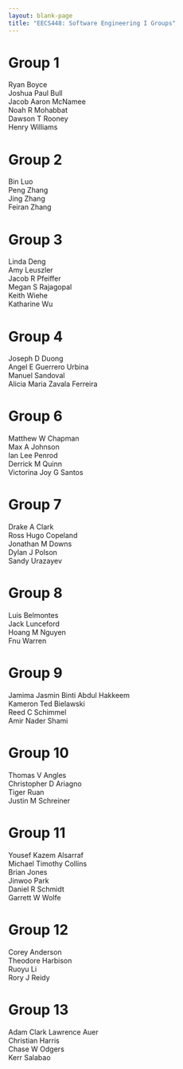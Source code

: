 ```yaml
---
layout: blank-page
title: "EECS448: Software Engineering I Groups"
---
```


Group 1
=======

Ryan Boyce  
Joshua Paul Bull  
Jacob Aaron McNamee  
Noah R Mohabbat  
Dawson T Rooney  
Henry Williams  

Group 2
=======

Bin Luo  
Peng Zhang  
Jing Zhang  
Feiran Zhang  

Group 3
=======

Linda Deng  
Amy Leuszler  
Jacob R Pfeiffer  
Megan S Rajagopal  
Keith Wiehe  
Katharine Wu  

Group 4
=======

Joseph D Duong  
Angel E Guerrero Urbina  
Manuel Sandoval  
Alicia Maria Zavala Ferreira  

Group 6
=======

Matthew W Chapman  
Max A Johnson  
Ian Lee Penrod  
Derrick M Quinn  
Victorina Joy G Santos  

Group 7
=======

Drake A Clark  
Ross Hugo Copeland  
Jonathan M Downs  
Dylan J Polson  
Sandy Urazayev  

Group 8
=======

Luis Belmontes  
Jack Lunceford  
Hoang M Nguyen  
Fnu Warren  

Group 9
=======

Jamima Jasmin Binti Abdul Hakkeem  
Kameron Ted Bielawski  
Reed C Schimmel  
Amir Nader Shami  

Group 10
========

Thomas V Angles  
Christopher D Ariagno  
Tiger Ruan  
Justin M Schreiner  

Group 11
========

Yousef Kazem Alsarraf  
Michael Timothy Collins  
Brian Jones  
Jinwoo Park  
Daniel R Schmidt  
Garrett W Wolfe  

Group 12
========

Corey Anderson  
Theodore Harbison  
Ruoyu Li  
Rory J Reidy  

Group 13
========

Adam Clark Lawrence Auer  
Christian Harris  
Chase W Odgers  
Kerr Salabao  

